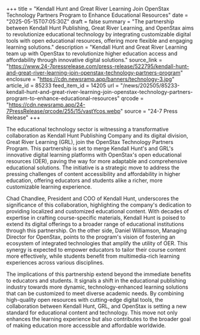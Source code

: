 +++
title = "Kendall Hunt and Great River Learning Join OpenStax Technology Partners Program to Enhance Educational Resources"
date = "2025-05-15T07:05:30Z"
draft = false
summary = "The partnership between Kendall Hunt Publishing, Great River Learning, and OpenStax aims to revolutionize educational technology by integrating customizable digital tools with open educational resources, offering more flexible and engaging learning solutions."
description = "Kendall Hunt and Great River Learning team up with OpenStax to revolutionize higher education access and affordability through innovative digital solutions."
source_link = "https://www.24-7pressrelease.com/press-release/522795/kendall-hunt-and-great-river-learning-join-openstax-technology-partners-program"
enclosure = "https://cdn.newsramp.app/banners/technology-3.jpg"
article_id = 85233
feed_item_id = 14205
url = "/news/202505/85233-kendall-hunt-and-great-river-learning-join-openstax-technology-partners-program-to-enhance-educational-resources"
qrcode = "https://cdn.newsramp.app/24-7PressRelease/qrcode/255/15/vastYcos.webp"
source = "24-7 Press Release"
+++

<p>The educational technology sector is witnessing a transformative collaboration as Kendall Hunt Publishing Company and its digital division, Great River Learning (GRL), join the OpenStax Technology Partners Program. This partnership is set to merge Kendall Hunt's and GRL's innovative digital learning platforms with OpenStax's open educational resources (OER), paving the way for more adaptable and comprehensive educational solutions. The initiative is a strategic move to address the pressing challenges of content accessibility and affordability in higher education, offering educators and students alike a richer, more customizable learning experience.</p><p>Chad Chandlee, President and COO of Kendall Hunt, underscores the significance of this collaboration, highlighting the company's dedication to providing localized and customized educational content. With decades of expertise in crafting course-specific materials, Kendall Hunt is poised to extend its digital offerings to a broader range of educational institutions through this partnership. On the other side, Daniel Williamson, Managing Director for OpenStax, points to the program's vision of fostering an ecosystem of integrated technologies that amplify the utility of OER. This synergy is expected to empower educators to tailor their course content more effectively, while students benefit from multimedia-rich learning experiences across various disciplines.</p><p>The implications of this partnership extend beyond the immediate benefits to educators and students. It signals a shift in the educational publishing industry towards more dynamic, technology-enhanced learning solutions that can be customized to meet diverse academic needs. By combining high-quality open resources with cutting-edge digital tools, the collaboration between Kendall Hunt, GRL, and OpenStax is setting a new standard for educational content and technology. This move not only enhances the learning experience but also contributes to the broader goal of making education more accessible and affordable worldwide.</p>